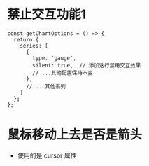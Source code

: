 # 禁止交互功能1
```
const getChartOptions = () => {
  return {
    series: [
      {
        type: 'gauge',
        silent: true,  // 添加这行禁用交互效果
        // ...其他配置保持不变
      },
      // ...其他系列
    ]
  };
};
```
# 鼠标移动上去是否是箭头
- 使用的是 cursor 属性
